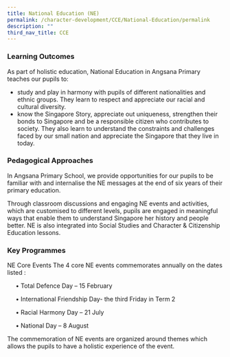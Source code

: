 ```yaml
---
title: National Education (NE)
permalink: /character-development/CCE/National-Education/permalink
description: ""
third_nav_title: CCE
---
```






### Learning Outcomes

As part of holistic education, National Education in Angsana Primary teaches our pupils to:

*   study and play in harmony with pupils of different nationalities and ethnic groups. They learn to respect and appreciate our racial and cultural diversity.
*   know the Singapore Story, appreciate out uniqueness, strengthen their bonds to Singapore and be a responsible citizen who contributes to society. They also learn to understand the constraints and challenges faced by our small nation and appreciate the Singapore that they live in today.

### Pedagogical Approaches

In Angsana Primary School, we provide opportunities for our pupils to be familiar with and internalise the NE messages at the end of six years of their primary education. 

Through classroom discussions and engaging NE events and activities, which are customised to different levels, pupils are engaged in meaningful ways that enable them to understand Singapore her history and people better. NE is also integrated into Social Studies and Character & Citizenship Education lessons.

### Key Programmes

NE Core Events The 4 core NE events commemorates annually on the dates listed :

     • Total Defence Day – 15 February

     • International Friendship Day- the third Friday in Term 2 

     • Racial Harmony Day – 21 July 

     • National Day – 8 August 

The commemoration of NE events are organized around themes which allows the pupils to have a holistic experience of the event.